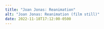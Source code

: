 ```yaml
---
title: "Joan Jonas: Reanimation"
alt: "Joan Jonas: Reanimation (film still)"
date: 2022-11-18T17:12:00-0500
---
```

